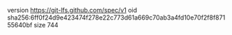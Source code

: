 version https://git-lfs.github.com/spec/v1
oid sha256:6ff0f24d9e423474f278e22c773d61a669c70ab3a4fd10e70f2f8f87155640bf
size 744
